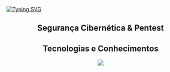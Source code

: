[![Typing SVG](https://readme-typing-svg.demolab.com/?lines=Felipe&center=true&vCenter=true&height=53&size=70&width=1050&color=28a0d1&font=Jersey+25&duration=3000)](https://github.com/henrygoncalvess)

<h2 align=center>Segurança Cibernética & Pentest</h2>

<h2 align=center>Tecnologias e Conhecimentos</h2>

<p align="center">
  <img src="https://skillicons.dev/icons?i=neovim,python,vim,c,cassandra,debian&perline=10" />
</p>

